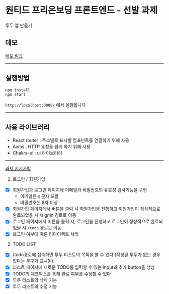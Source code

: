 # 원티드 프리온보딩 프론트엔드 - 선발 과제

투두 앱 만들기

## 데모

[배포 링크](https://fancy-lamington-6ab8f1.netlify.app/)

---

## 실행방법

```bash
npm install
npm start
```

`http://localhost:3000/` 에서 실행됩니다

---

## 사용 라이브러리

- React router : 주소별로 표시할 컴포넌트를 연결하기 위해 사용
- Axios : HTTP 요청을 쉽게 하기 위해 사용
- Chakra-ui : ui 라이브러리

---

[과제 지시사항](https://github.com/walking-sunset/selection-task#api)

1. 로그인 / 회원가입

- [x] 회원가입과 로그인 페이지에 이메일과 비밀번호의 유효성 검사기능을 구현
  - 이메일은 `@` 문자 포함
  - 비밀번호는 8자 이상
- [x] 회원가입 페이지에서 버튼을 클릭 시 회원가입을 진행하고 회원가입이 정상적으로 완료되었을 시 /signin 경로로 이동
- [x] 로그인 페이지에서 버튼을 클릭 시, 로그인을 진행하고 로그인이 정상적으로 완료되었을 시 `/todo` 경로로 이동
- [x] 로그인 여부에 따른 리다이렉트 처리

2. TODO LIST

- [x] /todo경로에 접속하면 투두 리스트의 목록을 볼 수 있다 (작성된 투두가 없는 경우 없다는 문구가 표시됨)
- [x] 리스트 페이지에 새로운 TODO를 입력할 수 있는 input과 추가 button을 생성
- [x] TODO의 체크박스를 통해 완료 여부를 수정할 수 있다
- [x] 투두 리스트의 삭제 기능
- [x] 투두 리스트의 수정 기능
